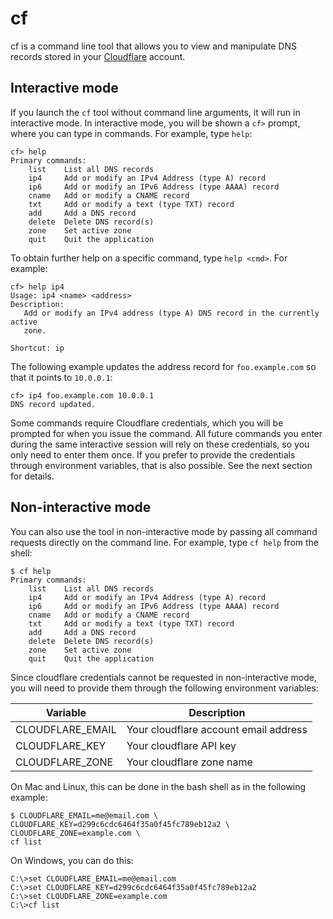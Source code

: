 cf
==

cf is a command line tool that allows you to view and manipulate DNS records
stored in your [Cloudflare](https://www.cloudflare.com) account.

## Interactive mode

If you launch the `cf` tool without command line arguments, it will run in
interactive mode. In interactive mode, you will be shown a `cf>` prompt, where
you can type in commands. For example, type `help`:

```text
cf> help
Primary commands:
    list    List all DNS records
    ip4     Add or modify an IPv4 Address (type A) record
    ip6     Add or modify an IPv6 Address (type AAAA) record
    cname   Add or modify a CNAME record
    txt     Add or modify a text (type TXT) record
    add     Add a DNS record
    delete  Delete DNS record(s)
    zone    Set active zone
    quit    Quit the application

```

To obtain further help on a specific command, type `help <cmd>`.  For
example:

```text
cf> help ip4
Usage: ip4 <name> <address>
Description:
   Add or modify an IPv4 address (type A) DNS record in the currently active
   zone.

Shortcut: ip
```

The following example updates the address record for `foo.example.com` so that
it points to `10.0.0.1`:

```text
cf> ip4 foo.example.com 10.0.0.1
DNS record updated.
```

Some commands require Cloudflare credentials, which you will be prompted for
when you issue the command.  All future commands you enter during the same
interactive session will rely on these credentials, so you only need to enter
them once. If you prefer to provide the credentials through environment
variables, that is also possible.  See the next section for details.

## Non-interactive mode

You can also use the tool in non-interactive mode by passing all command
requests directly on the command line. For example, type `cf help` from
the shell:

```text
$ cf help
Primary commands:
    list    List all DNS records
    ip4     Add or modify an IPv4 Address (type A) record
    ip6     Add or modify an IPv6 Address (type AAAA) record
    cname   Add or modify a CNAME record
    txt     Add or modify a text (type TXT) record
    add     Add a DNS record
    delete  Delete DNS record(s)
    zone    Set active zone
    quit    Quit the application
```

Since cloudflare credentials cannot be requested in non-interactive mode, you
will need to provide them through the following environment variables:

| Variable         | Description                           |
|------------------|---------------------------------------|
| CLOUDFLARE_EMAIL | Your cloudflare account email address |
| CLOUDFLARE_KEY   | Your cloudflare API key               |
| CLOUDFLARE_ZONE  | Your cloudflare zone name             |


On Mac and Linux, this can be done in the bash shell as in the following
example:

```text
$ CLOUDFLARE_EMAIL=me@email.com \
CLOUDFLARE_KEY=d299c6cdc6464f35a0f45fc789eb12a2 \
CLOUDFLARE_ZONE=example.com \
cf list
```

On Windows, you can do this:

```text
C:\>set CLOUDFLARE_EMAIL=me@email.com
C:\>set CLOUDFLARE_KEY=d299c6cdc6464f35a0f45fc789eb12a2
C:\>set CLOUDFLARE_ZONE=example.com
C:\>cf list
```